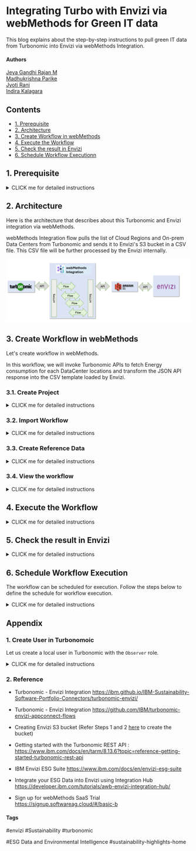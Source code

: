 # Integrating Turbo with Envizi via webMethods for Green IT data

This blog explains about the step-by-step instructions to pull green IT data from Turbonomic into Envizi via webMethods Integration.


#### Authors
 [Jeya Gandhi Rajan M](https://community.ibm.com/community/user/envirintel/people/jeya-gandhi-rajan-m1) <br />
 [Madhukrishna Parike]() <br />
 [Jyoti Rani]() <br />
 [Indira Kalagara]()

## Contents

- [1. Prerequisite](#1-Prerequisite)
- [2. Architecture](#2-Architecture)
- [3. Create Workflow in webMethods](#3-Create-Workflow-in-webMethods)
- [4. Execute the Workflow](#4-Execute-the-Workflow)
- [5. Check the result in Envizi](#5-Check-the-result-in-Envizi)
- [6. Schedule Workflow Executionn](#6-Schedule-Workflow-Execution)

## 1. Prerequisite

<details><summary>CLICK me for detailed instructions</summary>

### 1.1 Environment

- Turbonomic v8.14.3 or higher 
- Envizi Saas instance access (Click [here](https://techzone.ibm.com/collection/aiapps-environmental-intelligencewith-envizi/environments) to get access). 
- webMethods SaaS (Click [here](https://signup.softwareag.cloud/#/basic-b) to signup for Trial).

### 1.2 Turbonomic Pre-Configuration

1. Create an user with `Observer` role in Turbonomic. Refer [here](#user-content-1-create-user-in-turbonomoic) to create the user.


### 1.3 Envizi Pre Configuration

#### 1.3.1 Organization, Account Style and Location

We would be retreiving Datacenters and its energy consumption (electricity) data from Turbonomic through the Turbonomic APIs.

For each Datacenter in Turbonomic there will be an `Account` created in Envizi under a pre-configured `Location`.

The entire organization hierarchy with Groups, Locations and Accounts in Envizi may look like this. Look at the location and account highlighted in the image below.
| Location       | Account                   |
| ---------- | ----------------------- | 
| IN Bank-ODC-IBMCloud| IN Bank-ODC-IBMCloud-electricity|
| IN Bank-ODC-vc01dc01| IN Bank-ODC-vc01dc01-electricity|


<img src="images/org-hierarchy.png">

1. Get the values for the below fields from Envizi
  - Organization (Organization name)
  - Organization Link (Organization reference id)
  - Account Style Link (Reference id for the account style `S2 - Electricity - kWh`)
  - Locations Names and Accounts Names (The locations names under which the accounts to be created)

#### 1.3.2 Envizi S3 Bucket

Envizi S3 bucket details are needed to push the data into Envizi. If the S3 is not created in Envizi, refer Steps 1 and 2 [here](https://developer.ibm.com/tutorials/awb-sending-udc-excel-to-s3/) to create it in Envizi.

1. From Envizi S3 bucket screen, get the values for the below fields.
  - Bucket
  - Folder
  - Username
  - Access Key
  - Secret Access Key

</details>

## 2. Architecture

Here is the architecture  that describes about this Turbonomic and Envizi integration via webMethods.

webMethods Integration flow pulls the list of Cloud Regions and On-prem Data Centers from Turbonomic and sends it to Envizi's S3 bucket in a CSV file. This CSV file will be further processed by the Envizi internally.

<img src="images/arch.png">

## 3. Create Workflow in webMethods

Let's create workflow in webMethods.

In this workflow, we will invoke Turbonomic APIs to fetch Energy consumption for each DataCenter locations and transform the JSON API response into the CSV template loaded by Envizi.

### 3.1. Create Project

<details><summary>CLICK me for detailed instructions</summary>

1. Login to your instance of webMethods integration with the respective credentials.

2. Click on `+` under the `Projects` tab.

<img src="images/im-11.png">

3. Enter the Project name.

4. Click on `Create`, to create the project.

<img src="images/im-12.png">

The project gets created as shown in the below image.

</details>

### 3.2. Import Workflow

<details><summary>CLICK me for detailed instructions</summary>

1. Download the Workflow archive file [here](./files/webMethods-archives).

2. Click on `Import` button.

3. Select the Workflow file that is downloaded in the above step.

<img src="images/im-13.png">

4. Enter the values for the following fields.
  - Workflow Name
  - Workflow Description
  - Parameters

Refer the below table for the parameters values.

| Name       | Value                   | Comments             |
| ---------- | ----------------------- | --------------------
| TurboLoginAPI| https://[Turbonomic-URL]/api/v3/login | Turbonomic Login API. Replace the `[Turbonomic-URL]` with your Turbonomic instance url |
| TurboAccountStatsAPI| https://[Turbonomic-URL]/api/v3/entities/ | Retrieves the Data Centres statistics such as electricity consumption. Replace the `[Turbonomic-URL]` with your Turbonomic instance url |
| TurboDataCentresAPI|https://[Turbonomic-URL]/api/v3/search|  Fetches the data centres locations from Turbomic instance. Replace the `[Turbonomic-URL]` with your Turbonomic instance url |
| TurboUserName||Enter the Turbonomic UserName received as part of Pre-Requisite|
| TurboPassword | | Enter the Turbonomic Password received as part of Pre-Requisite|
| S3BucketName| | S3 Bucket name received as part of Pre-Requisite|
| EnviziTemplateFileName |  | S3 Folder name and File name as as part of Pre-Requisite. Example: client_7e87560fc4e648/Account_Setup_and_Data_Load_DataCenter_electricity.csv|
| statsFilter| {
    "data": {
        "startDate": "2024-01-01 00:00:05",
        "endDate": "2024-12-31 23:59:59",
        "statistics": [
            {
                "name": "Energy",
                "filters": [
                    {
                        "type": "relation",
                        "value": "sold"
                    }
                ]
            }
        ]
    }
}| The statDate and endDate to retrieve the electricity consumption for the period.|
| TurboEnviziDataMapping | {
  "data":  [
      {
        "turbo_data_center": "IBMCloud",
        "envizi_location": "IN Bank-ODC-IBMCloud",
        "envizi_account": "IN Bank-ODC-IBMCloud-electricity"
      }, 
      {
        "turbo_data_center": "vc01dc01",
        "envizi_location": "IN Bank-ODC-vc01dc01",
        "envizi_account": "IN Bank-ODC-vc01dc01-electricity"
      }
     
    ]
} | Mapping of Data Centre from Turbo to the location and accounts of Envizi|


<img src="images/im-14.png">
<img src="images/im-15.png">
<img src="images/im-16.png">


5. In the above page, click on `+` symbol on the `Connect to Hypertext Transfer Protocol (HTTP)` field. 

  The Add Account popup appears as below.

6. In the `URL` field, enter the value `https://[Turbonomic-URL]/api/v3/entities/stats`

7. Click `Add` button.

  <img src="images/im-17.png">

  The project page updated with the above created value.

8. Click on `+` symbol on the `Connect to Amazon Web Services` field. 

  <img src="images/im-18.png">

  The Add Account popup appears as below.

9. Enter the following values based on the pre-requisite values from Envizi.

 - Access Key ID
 - Secret Access Key
 - Default Region  (us-east-1)

10. Click `Add` button.

<img src="images/im-19.png">

The project page updated with the above created value.

11. Click `Import` button.

<img src="images/im-20.png">

The workflow is created as shown below.

<img src="images/im-21.png">

</details>

### 3.3. Create Reference Data

<details><summary>CLICK me for detailed instructions</summary>

#### 3.3.1 Prepare Envizi Template file.

The Envizi template file to be imported into the workflow as a reference data. Let's prepare that.

1. Download the Reference data file from [here](./files/envizi)

2. Update the file with the values based on the below table. But you may need to update the below columns only based on the pre-requisite values from Envizi.
- Organization Link
- Organization
- Account Style Link


|Name                     |  Value               |Comments                  |
|-------------------------|----------------------|--------------------------|
|Organization Link|17000252| The refernce id for the Envizi Organization. Get it from Pre-requisite|
|Organization|GSI Demos	| The name of the Organization. Get it from Pre-requisite|
|Location|IBMCloud| The name of location where the account exists/to be created. It will be updated by webmethods|
|Location Ref| | Leave it empty|
|Account Style Link|14445| The refernce id for the `S2 - Electricity - kWh` account style. Get it from Pre-requisite|
|Account Style Caption|S2 - Electricity - kWh| The account style of this account.  It will be updated by webmethods|
|Account Subtype|Default| Leave it as it is.|
|Account Number|vc01dc01-electricity| The account name. It will be updated by webmethods |
|Account Reference|| Leave it empty|
|Account Supplier|| Leave it empty|
|Account Reader|| Leave it empty|
|Record Start YYYY-MM-DD|02-10-2024| It will be updated by webmethods|
|Record End YYYY-MM-DD|30-12-2024| It will be updated by webmethods |
|Record Data Quality|Actual| Leave it as it is. |
|Record Billing Type|Standard| Leave it as it is. |
|Record Subtype|Default| Leave it as it is. |
|Record Entry Method|Overwrite| Leave it as it is. s|
|Record Reference|| Leave it empty|
|Record Invoice Number|| Leave it empty|
|Total Electricity (kWh)|883.799| Electricity consumption value. It will be updated by webmethods |
|Green Power (kWh)||Leave it empty |
|Total Cost|| Leave it empty|


#### 3.3.2 Add Reference Data

1. Goto the `Reference Data` data page by clicking on `Configurations -> Flow service -> Reference data`

2. Click on `Add Reference data` button.

  <img src="images/im-22.png">

3. In `Save As` column, enter  the value `EnviziTemplate`

  The `Browse file` button is enabled.

4. Click on `Browse file` button.

5. Choose the above prepared `EnviziTemplate.txt` file

  <img src="images/im-23.png">

  The selected file appear like this.

6. Click on `Next` button.

  <img src="images/im-24.png">

7. Click on `Next` button.

  <img src="images/im-25.png">

8. Click on `Done` button.

  <img src="images/im-26.png">

  The reference data is created as shown below.

  <img src="images/im-27.png">

</details>

### 3.4. View the workflow

<details><summary>CLICK me for detailed instructions</summary>

Let's view the imported/created workflow.

1. Click on the `Edit` button in the workflow.

<img src="images/im-28.png">

The workflow page is displayed.

Here is the details about the various nodes.

- **Turbonomic API Login** :  This makes an API call to Turbonomic instance login API which returns `set-cookie` and used to authrize the subsequent API calls.
- **DataCentre Retrieve** : It invokes an API call to Turbonomic instance which returns array list of DataCentre’s.
- **JSON Parse** : It formats statsFilter raw JSON data.
- **Query JSON** : It retrieve JSON data from previous node.
- **Query JSON** : It queries the responseObject JSON data from `DataCentre Retrieve`.
- **DCTest** :  It is a flow-service which invokes the Turbonomic stats API to retrieve the electricity consumption and perform the data transformations as needed by Envizi.
- **JSON to CSV** : This converts JSON data from flowservice into a CSV file.
- **S3 Upload File** :  This node uploads the CSV file from previous node into S3 bucket from which Envizi loads into dashboard.

<img src="images/im-29.png">

</details>


## 4. Execute the Workflow

<details><summary>CLICK me for detailed instructions</summary>

1. Click `ON` (1) to activate the Workflow

2. Click on Run button (2) to start the workflow.

<img src="images/im-30.png">

</details>


## 5. Check the result in Envizi

<details><summary>CLICK me for detailed instructions</summary>

#### 5.1. Data in S3

The workflow should have pushed the data from Turbonomic into Envizi's S3. 

You can see the Data flow status in S3 like this.

<img src="images/im-40.png">

#### 5.2. Sample Data from S3

The sample data received in S3 from Turbonomic is available [here](./files/sample/).

#### 5.3. Processing S3 files in Envizi

Envizi automatically pull the data from S3 and process it. The accounts and account summary page could look like this now.

<img src="images/im-41.png">


<img src="images/im-42.png">
<img src="images/im-43.png">

</details>

## 6. Schedule Workflow Execution

The workflow can be scheduled for execution. Follow the steps below to define the schedule for workflow execution.

<details><summary>CLICK me for detailed instructions</summary>

1. Mouse over the `Trigger` node in the workflow 

2. Click on `Settings`

<img src="images/im-31.png">

3. Select `Clock` option

4. Click on `Next` button.

<img src="images/im-32.png">

5. Change the schedule as per your need 

6. Click on `Done` button

 <img src="images/im-33.png">

The schduling is done and the Trigger node shows the clock icon.

7. Click on `Save` button to save the workflow.

 <img src="images/im-34.png">

Now the workflow will execute automatically as per the defined schedule.

</details>

## Appendix

### 1. Create User in Turbonomoic

Let us create a local user in Turbonomic with the `Observer` role.

<details><summary>CLICK me for detailed instructions</summary>

1. Create a new Local user in Turbonomoic by choosing the below menu option.

`Home > SETTINGS > Local User >  New Local User`

<img src="images/im-50.png">

2. User name could be `demo_observer`, give some password and choose role as `Observer`

3. Click `Save` button

<img src="images/im-51.png">

4. User is created.

<img src="images/im-52.png">

</details>

### 2. Reference

- Turbonomic - Envizi Integration https://ibm.github.io/IBM-Sustainability-Software-Portfolio-Connectors/turbonomic-envizi/

- Turbonomic - Envizi Integration https://github.com/IBM/turbonomic-envizi-appconnect-flows

- Creating Envizi S3 bucket (Refer Steps 1 and 2 [here](https://developer.ibm.com/tutorials/awb-sending-udc-excel-to-s3/) to create the bucket)

- Getting started with the Turbonomic REST API : https://www.ibm.com/docs/en/tarm/8.13.6?topic=reference-getting-started-turbonomic-rest-api

- IBM Envizi ESG Suite https://www.ibm.com/docs/en/envizi-esg-suite

- Integrate your ESG Data into Envizi using Integration Hub	https://developer.ibm.com/tutorials/awb-envizi-integration-hub/

- Sign up for webMethods SaaS Trial https://signup.softwareag.cloud/#/basic-b


#### Tags
#envizi
#Sustainability
#turbonomic

#ESG Data and Environmental Intelligence
#sustainability-highlights-home